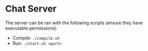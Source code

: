 # Chat Server

The server can be ran with the following scripts (ensure they have executable permissions):
- Compile: `./compile.sh`
- Run: `./start.sh <port>`

